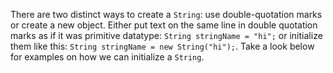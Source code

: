 There are two distinct ways to create a `String`: use double-quotation marks or create a new object. Either put text on the same line in double quotation marks as if it was primitive datatype: `String stringName = "hi";` or initialize them like this: `String stringName = new String("hi");`. Take a look below for examples on how we can initialize a `String`.

